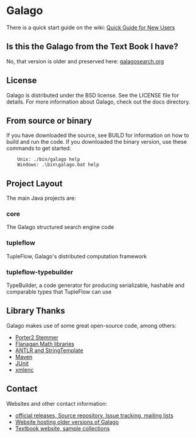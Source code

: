 # Galago

There is a quick start guide on the wiki: [Quick Guide for New Users](https://sourceforge.net/p/lemur/wiki/Galago:%20Quick%20Guide%20for%20New%20Users/)

## Is this the Galago from the Text Book I have?

No, that version is older and preserved here: [galagosearch.org](http://www.galagosearch.org/)

## License
Galago is distributed under the BSD license.  See the LICENSE file for details.
For more information about Galago, check out the docs directory.

## From source or binary
If you have downloaded the source, see BUILD for information on how to build and run the code.  If you downloaded the binary version, use these commands to get started:

        Unix: ./bin/galago help
        Windows: .\bin\galago.bat help

## Project Layout
The main Java projects are:
### core
The Galago structured search engine code
### tupleflow
TupleFlow, Galago's distributed computation framework
### tupleflow-typebuilder
TypeBuilder, a code generator for producing serializable, hashable and comparable types that TupleFlow can use

## Library Thanks

Galago makes use of some great open-source code, among others:
- [Porter2 Stemmer](http://snowball.tartarus.org)
- [Flanagan Math libraries](http://www.ee.ucl.ac.uk/~mflanaga/java/)
- [ANTLR and StringTemplate](http://www.antlr.org)
- [Maven](http://maven.apache.org)
- [JUnit](http://www.junit.org)
- [xmlenc](http://xmlenc.sourceforge.net/)

## Contact

Websites and other contact information:
- [official releases, Source repository, Issue tracking, mailing lists](http://sourceforge.net/projects/lemur/)
- [Website hosting older versions of Galago](http://lemurproject.org)
- [Textbook website, sample collections](http://www.search-engines-book.com)

